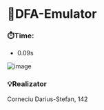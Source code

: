 # 🦆DFA-Emulator

### ⏱️Time:
- 0.09s 

![image](https://user-images.githubusercontent.com/116907008/227321359-25b0b188-42b6-4f05-b629-c6ac296608db.png)

### 💡Realizator
Corneciu Darius-Stefan, 142
